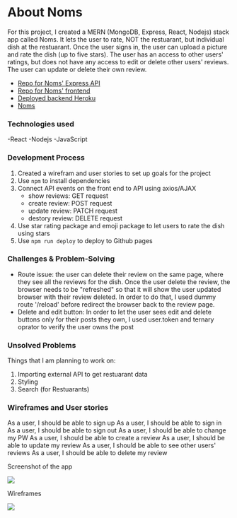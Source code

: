 # About Noms
For this project, I created a MERN (MongoDB, Express, React, Nodejs) stack app called Noms. It lets the user to rate, NOT the restuarant, but individual dish at the restuarant. Once the user signs in, the user can upload a picture and rate the dish (up to five stars). The user has an access to other users' ratings, but does not have any access to edit or delete other users' reviews. The user can update or delete their own review.

- <a href=https://github.com/sookim-Boston/noms-backend>Repo for Noms' Express API</a>
- <a href=https://github.com/sookim914/noms>Repo for Noms' frontend </a>
- <a href=https://fast-peak-68836.herokuapp.com/>Deployed backend Heroku</a>
- <a href=https://sookim914.github.io/noms/>Noms</a>

### Technologies used
-React
-Nodejs
-JavaScript

### Development Process
1. Created a wirefram and user stories to set up goals for the project
2. Use `npm` to install dependencies
3. Connect API events on the front end to API using axios/AJAX
    - show reviews: GET request
    - create review: POST request
    - update review: PATCH request
    - destory review: DELETE request
4. Use star rating package and emoji package to let users to rate the dish using stars
5. Use `npm run deploy` to deploy to Github pages



### Challenges & Problem-Solving
-  Route issue: the user can delete their review on the same page, where they see all the reviews for the dish. Once the user delete the review, the browser needs to be "refreshed" so that it will show the user updated browser with their review deleted. In order to do that, I used dummy route '/reload' before redirect the browser back to the review page.
- Delete and edit button: In order to let the user sees edit and delete buttons only for their posts they own, I used user.token and ternary oprator to verify the user owns the post


### Unsolved Problems
Things that I am planning to work on:
1. Importing external API to get restuarant data
2. Styling
3. Search (for Restuarants)

### Wireframes and User stories
As a user, I should be able to sign up
As a user, I should be able to sign in
As a user, I should be able to sign out
As a user, I should be able to change my PW
As a user, I should be able to create a review
As a user, I should be able to update my review
As a user, I should be able to see other users' reviews
As a user, I should be able to delete my review

Screenshot of the app

<img src=https://i.imgur.com/ScAtlu3.png>

Wireframes

<img src=https://i.imgur.com/D7i26Bn.jpg>
